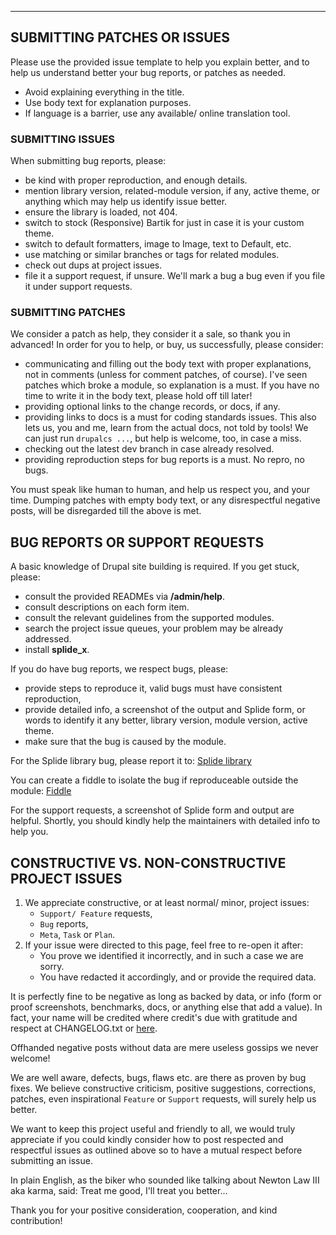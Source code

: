 
***
## <a name="contribution"></a>SUBMITTING PATCHES OR ISSUES
Please use the provided issue template to help you explain better, and to help
us understand better your bug reports, or patches as needed.

* Avoid explaining everything in the title.
* Use body text for explanation purposes.
* If language is a barrier, use any available/ online translation tool.

### SUBMITTING ISSUES
When submitting bug reports, please:

* be kind with proper reproduction, and enough details.
* mention library version, related-module version, if any, active theme, or
  anything which may help us identify issue better.
* ensure the library is loaded, not 404.
* switch to stock (Responsive) Bartik for just in case it is your custom theme.
* switch to default formatters, image to Image, text to Default, etc.
* use matching or similar branches or tags for related modules.
* check out dups at project issues.
* file it a support request, if unsure. We'll mark a bug a bug even if you
  file it under support requests.

### SUBMITTING PATCHES
We consider a patch as help, they consider it a sale, so thank you in advanced!
In order for you to help, or buy, us successfully, please consider:

* communicating and filling out the body text with proper explanations, not in
  comments (unless for comment patches, of course).
  I've seen patches which broke a module, so explanation is a must.
  If you have no time to write it in the body text, please hold off till later!
* providing optional links to the change records, or docs, if any.
* providing links to docs is a must for coding standards issues.
  This also lets us, you and me, learn from the actual docs, not told by tools!
  We can just run `drupalcs ...`, but help is welcome, too, in case a miss.
* checking out the latest dev branch in case already resolved.
* providing reproduction steps for bug reports is a must. No repro, no bugs.

You must speak like human to human, and help us respect you, and your time.
Dumping patches with empty body text, or any disrespectful negative posts, will
be disregarded till the above is met.

## BUG REPORTS OR SUPPORT REQUESTS
A basic knowledge of Drupal site building is required. If you get stuck, please:

   * consult the provided READMEs via **/admin/help**.
   * consult descriptions on each form item.
   * consult the relevant guidelines from the supported modules.
   * search the project issue queues, your problem may be already addressed.
   * install **splide_x**.

If you do have bug reports, we respect bugs, please:

   * provide steps to reproduce it, valid bugs must have consistent
     reproduction,
   * provide detailed info, a screenshot of the output and Splide form, or words
     to identify it any better, library version, module version, active theme.
   * make sure that the bug is caused by the module.

For the Splide library bug, please report it to:
  [Splide library](https://github.com/Splidejs/splide)

You can create a fiddle to isolate the bug if reproduceable outside the module:
  [Fiddle](https://jsfiddle.net/)

For the support requests, a screenshot of Splide form and output are helpful.
Shortly, you should kindly help the maintainers with detailed info to help you.

## <a name="issues"></a> CONSTRUCTIVE VS. NON-CONSTRUCTIVE PROJECT ISSUES
1. We appreciate constructive, or at least normal/ minor, project issues:  
   + `Support/ Feature` requests,
   + `Bug` reports,
   + `Meta`, `Task` or `Plan`.  
2. If your issue were directed to this page, feel free to re-open it after:  
   + You prove we identified it incorrectly, and in such a case we are sorry.
   + You have redacted it accordingly, and or provide the required data.

It is perfectly fine to be negative as long as backed by data, or info (form or
proof screenshots, benchmarks, docs, or anything else that add a value).
In fact, your name will be credited where credit's due with gratitude and
respect at CHANGELOG.txt or
[here](https://www.drupal.org/node/3215092/committers).

Offhanded negative posts without data are mere useless gossips we never welcome!

We are well aware, defects, bugs, flaws etc. are there as proven by bug fixes.
We believe constructive criticism, positive suggestions, corrections, patches,
even inspirational `Feature` or `Support` requests, will surely help us better.

We want to keep this project useful and friendly to all, we would truly
appreciate if you could kindly consider how to post respected and respectful
issues as outlined above so to have a mutual respect before submitting an issue.

In plain English, as the biker who sounded like talking about Newton Law III aka
karma, said: Treat me good, I'll treat you better...

Thank you for your positive consideration, cooperation, and kind contribution!
